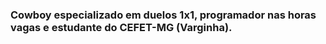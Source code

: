 ### Cowboy especializado em duelos 1x1, programador nas horas vagas e estudante do CEFET-MG (Varginha).
